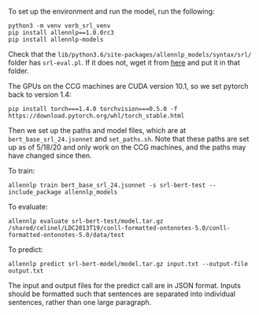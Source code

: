 To set up the environment and run the model, run the following:

```
python3 -m venv verb_srl_venv
pip install allennlp==1.0.0rc3
pip install allennlp-models
```
Check that the `lib/python3.6/site-packages/allennlp_models/syntax/srl/` folder has `srl-eval.pl`. If it does not, wget it from [here](https://raw.githubusercontent.com/allenai/allennlp-models/master/allennlp_models/syntax/srl/srl-eval.pl) and put it in that folder.

The GPUs on the CCG machines are CUDA version 10.1, so we set pytorch back to version 1.4:
```
pip install torch===1.4.0 torchvision===0.5.0 -f https://download.pytorch.org/whl/torch_stable.html
```

Then we set up the paths and model files, which are at `bert_base_srl_24.jsonnet` and `set_paths.sh`. Note that these paths are set up as of 5/18/20 and only work on the CCG machines, and the paths may have changed since then.

To train:
```
allennlp train bert_base_srl_24.jsonnet -s srl-bert-test --include_package allennlp_models
```

To evaluate:
```
allennlp evaluate srl-bert-test/model.tar.gz /shared/celinel/LDC2013T19/conll-formatted-ontonotes-5.0/conll-formatted-ontonotes-5.0/data/test
```

To predict:
```
allennlp predict srl-bert-model/model.tar.gz input.txt --output-file output.txt
```
The input and output files for the predict call are in JSON format. Inputs should be formatted such that sentences are separated into individual sentences, rather than one large paragraph. 
